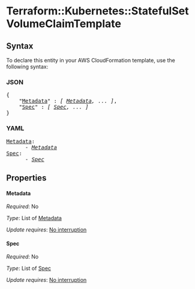 # Terraform::Kubernetes::StatefulSet VolumeClaimTemplate

## Syntax

To declare this entity in your AWS CloudFormation template, use the following syntax:

### JSON

<pre>
{
    "<a href="#metadata" title="Metadata">Metadata</a>" : <i>[ <a href="volumeclaimtemplate-metadata.md">Metadata</a>, ... ]</i>,
    "<a href="#spec" title="Spec">Spec</a>" : <i>[ <a href="volumeclaimtemplate-spec.md">Spec</a>, ... ]</i>
}
</pre>

### YAML

<pre>
<a href="#metadata" title="Metadata">Metadata</a>: <i>
      - <a href="volumeclaimtemplate-metadata.md">Metadata</a></i>
<a href="#spec" title="Spec">Spec</a>: <i>
      - <a href="volumeclaimtemplate-spec.md">Spec</a></i>
</pre>

## Properties

#### Metadata

_Required_: No

_Type_: List of <a href="volumeclaimtemplate-metadata.md">Metadata</a>

_Update requires_: [No interruption](https://docs.aws.amazon.com/AWSCloudFormation/latest/UserGuide/using-cfn-updating-stacks-update-behaviors.html#update-no-interrupt)

#### Spec

_Required_: No

_Type_: List of <a href="volumeclaimtemplate-spec.md">Spec</a>

_Update requires_: [No interruption](https://docs.aws.amazon.com/AWSCloudFormation/latest/UserGuide/using-cfn-updating-stacks-update-behaviors.html#update-no-interrupt)

